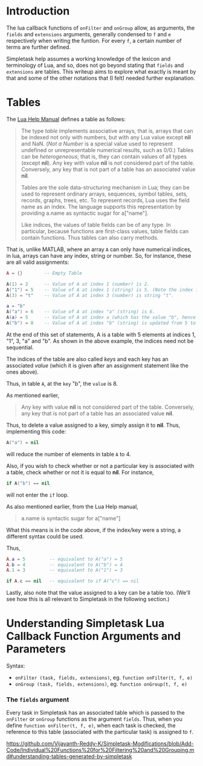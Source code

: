 # Introduction

The lua callback functions of `onFilter` and `onGroup` allow, as arguments, the `fields` and `extensions` arguments, generally condensed to `f` and `e` respectively when writing the funtion. For every `f`, a certain number of terms are further defined.

Simpletask help assumes a working knowledge of the lexicon and terminology of Lua, and so, does not go beyond stating that `fields` and `extensions` are tables. This writeup aims to explore what exactly is meant by that and some of the other notations that (I felt) needed further explanation.

# Tables

The [Lua Help Manual](https://www.lua.org/manual/5.3/) defines a table as follows:

> The type _table_ implements associative arrays, that is, arrays that can be indexed not only with numbers, but with any Lua value except **nil** and NaN. (_Not a Number_ is a special value used to represent undefined or unrepresentable numerical results, such as 0/0.) Tables can be _heterogeneous_; that is, they can contain values of all types (except **nil**). Any key with value **nil** is not considered part of the table. Conversely, any key that is not part of a table has an associated value **nil**.
>
> Tables are the sole data-structuring mechanism in Lua; they can be used to represent ordinary arrays, sequences, symbol tables, sets, records, graphs, trees, etc. To represent records, Lua uses the field name as an index. The language supports this representation by providing a.name as syntactic sugar for a["name"].
>
> Like indices, the values of table fields can be of any type. In particular, because functions are first-class values, table fields can contain functions. Thus tables can also carry methods.

That is, unlike MATLAB, where an array `A` can only have numerical indices, in lua, arrays can have any index, string or number. So, for instance, these are all valid assignments:

```lua
A = {}        -- Empty Table

A(1) = 2      -- Value of A at index 1 (number) is 2.
A("1") = 5    -- Value of A at index 1 (string) is 5. (Note the index 1 is different from "1")
A(3) = "t"    -- Value of A at index 3 (number) is string "t".

a = "b"
A("a") = 6    -- Value of A at index "a" (string) is 6.
A(a) = 5      -- Value of A at index a (which has the value "b", hence the index is string "b") is 5.
A("b") = 8    -- Value of A at index "b" (string) is updated from 5 to 8.
```

At the end of this set of statements, A is a table with 5 elements at indices 1, "1", 3, "a" and "b". As shown in the above example, the indices need not be sequential.

The indices of the table are also called *keys* and each key has an associated _value_ (which it is given after an assignment statement like the ones above).

Thus, in table `A`, at the `key` "b", the `value` is 8.

As mentioned earlier,

> Any key with value **nil** is not considered part of the table. Conversely, any key that is not part of a table has an associated value **nil**.

Thus, to delete a value assigned to a key, simply assign it to **nil**. Thus, implementing this code:

```lua
A("a") = nil
```

will reduce the number of elements in table `A` to 4.

Also, if you wish to check whether or not a particular key is associated with a table, check whether or not it is equal to **nil**. For instance,

```lua
if A("b") == nil
```

will not enter the `if` loop.

As also mentioned earlier, from the Lua Help manual,

> a.name is syntactic sugar for a["name"]

What this means is in the code above, if the index/key were a string, a different syntax could be used.

Thus,

```lua
A.a = 5         -- equivalent to A("a") = 5
A.b = 4         -- equivalent to A("b") = 4
A.1 = 3         -- equivalent to A("1") = 3

if A.c == nil   -- equivalent to if A("c") == nil
```

Lastly, also note that the value assigned to a key can be a table too. (We'll see how this is all relevant to Simpletask in the following section.)


# Understanding Simpletask Lua Callback Function Arguments and Parameters

Syntax:
- `onFilter (task, fields, extensions)`, eg. `function onFilter(t, f, e)`
- `onGroup (task, fields, extensions)`, eg. `function onGroup(t, f, e)`

### The `fields` argument

Every task in Simpletask has an associated table which is passed to the `onFilter` or `onGroup` functions as the argument `fields`. Thus, when you define `function onFilter(t, f, e)`, when each task is checked, the reference to this table (associated with the particular task) is assigned to `f`.







https://github.com/Vijayanth-Reddy-K/Simpletask-Modifications/blob/Add-Code/Individual%20Functions%20for%20Filtering%20and%20Grouping.md#understanding-tables-generated-by-simpletask
